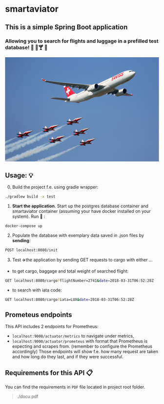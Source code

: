 # smartaviator

## This is a simple Spring Boot application  
### Allowing you to search for flights and luggage in a prefilled test database! 🛫 👨🍸 🛬

![Airplane and Jets Flying in the Blue Sky](assets/readme-pic.jpg)


## Usage: 💡

0) Build the project f.e. using gradle wrapper:
```bash 
./gradlew build -x test
```

1) **Start the application**. Start up the postgres database container and smartaviator container 
(assuming your have docker installed on your system). Run 🏃 :
```bash
docker-compose up
```

2) Populate the database with exemplary data saved in .json files by **sending**:
 ```bash
POST localhost:8080/init  
```

3) Test ✈️the application by sending GET requests to cargo with either ...

* to get cargo, baggage and total weight of searched flight:
```bash
GET localhost:8080/cargo?flightNumber=2741&date=2018-03-31T06:52:28Z
```

* to search with iata code:
```bash
GET localhost:8080/cargo?iata=LUX&date=2018-03-31T06:52:28Z
```
## Prometeus endpoints

This API includes 2 endpoints for Prometheus:
- `localhost:9000/actuator/metrics` to navigate under metrics,
- `localhost:9000/actuator/prometeus` with format that Prometheus is expecting and scrapes from.
(remember to configure the Prometheus accordingly)
Those endpoints will show f.e. how many request are taken and how long do they last, and if they were successful.

## Requirements for this API 📋
 
You can find the requirements in `PDF` file located in project root folder.
> ./docu.pdf  
  